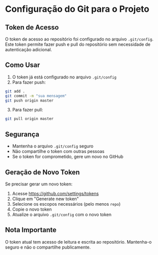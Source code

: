 # Configuração do Git para o Projeto

## Token de Acesso

O token de acesso ao repositório foi configurado no arquivo `.git/config`. Este token permite fazer push e pull do repositório sem necessidade de autenticação adicional.

## Como Usar

1. O token já está configurado no arquivo `.git/config`
2. Para fazer push:

```bash
git add .
git commit -m "sua mensagem"
git push origin master
```

3. Para fazer pull:

```bash
git pull origin master
```

## Segurança

- Mantenha o arquivo `.git/config` seguro
- Não compartilhe o token com outras pessoas
- Se o token for comprometido, gere um novo no GitHub

## Geração de Novo Token

Se precisar gerar um novo token:

1. Acesse <https://github.com/settings/tokens>
2. Clique em "Generate new token"
3. Selecione os escopos necessários (pelo menos `repo`)
4. Copie o novo token
5. Atualize o arquivo `.git/config` com o novo token

## Nota Importante

O token atual tem acesso de leitura e escrita ao repositório. Mantenha-o seguro e não o compartilhe publicamente. 